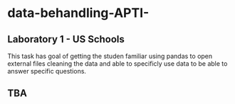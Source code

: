 # data-behandling-APTI-

## Laboratory 1 - US Schools
This task has goal of getting the studen familiar using pandas to open external files cleaning the data and able to specificly use data to be able to answer specific questions.

## TBA